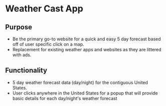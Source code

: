 # Weather Cast App

## Purpose
- Be the primary go-to website for a quick and easy 5 day forecast based off of user specific click on a map.
- Replacement for existing weather apps and websites as they are littered with ads.

## Functionality
- 5 day weather forecast data (day/night) for the contiguous United States.
- User clicks anywhere in the United States for a popup that will provide basic details for each day/night's weather forecast
